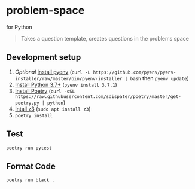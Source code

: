 # problem-space

for Python

> Takes a question template, creates questions in the problems space

## Development setup

1.  _Optional_ [install pyenv](https://github.com/pyenv/pyenv) (`curl -L https://github.com/pyenv/pyenv-installer/raw/master/bin/pyenv-installer | bash` then `pyenv update`)
2.  [Install Python 3.7+](https://www.python.org/downloads) (`pyenv install 3.7.1`)
3.  [Install Poetry](https://poetry.eustace.io/docs/) (`curl -sSL https://raw.githubusercontent.com/sdispater/poetry/master/get-poetry.py | python`)
4.  [Intall z3](https://github.com/Z3Prover/z3) (`sudo apt install z3`)
5.  `poetry install`

## Test

```sh
poetry run pytest
```

## Format Code

```sh
poetry run black .
```
